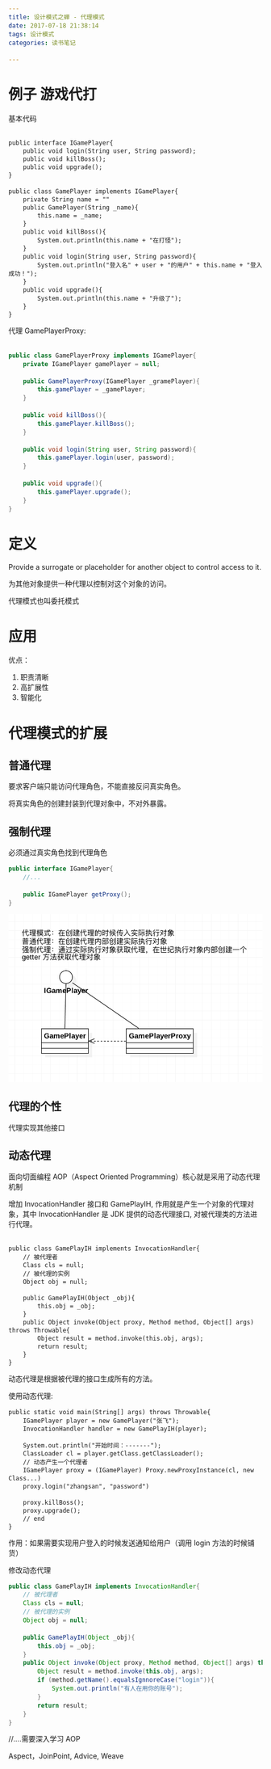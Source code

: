 ```yaml
---
title: 设计模式之蝉 - 代理模式
date: 2017-07-18 21:38:14
tags: 设计模式
categories: 读书笔记

---
```


# 例子 游戏代打

基本代码

```

public interface IGamePlayer{
    public void login(String user, String password);
    public void killBoss();
    public void upgrade();    
}

public class GamePlayer implements IGamePlayer{
    private String name = ""
    public GamePlayer(String _name){
        this.name = _name;
    }
    public void killBoss(){
        System.out.println(this.name + "在打怪");
    }
    public void login(String user, String password){
        System.out.println("登入名" + user + "的用户" + this.name + "登入成功！");
    }
    public void upgrade(){
        System.out.println(this.name + "升级了");
    }
}

```

<!--more-->


代理 GamePlayerProxy:

```java

public class GamePlayerProxy implements IGamePlayer{
    private IGamePlayer gamePlayer = null;

    public GamePlayerProxy(IGamePlayer _gramePlayer){
        this.gamePlayer = _gamePlayer;
    }

    public void killBoss(){
        this.gamePlayer.killBoss();
    }

    public void login(String user, String password){
        this.gamePlayer.login(user, password);
    }

    public void upgrade(){
        this.gamePlayer.upgrade();
    }
}

```


# 定义

Provide a surrogate or placeholder for another object to control access to it.

为其他对象提供一种代理以控制对这个对象的访问。

代理模式也叫委托模式

# 应用

优点：

1. 职责清晰
2. 高扩展性
3. 智能化

# 代理模式的扩展

## 普通代理

要求客户端只能访问代理角色，不能直接反问真实角色。

将真实角色的创建封装到代理对象中，不对外暴露。

## 强制代理

必须通过真实角色找到代理角色

```java
public interface IGamePlayer{
    //...

    public IGamePlayer getProxy();
}
```

![proxy](https://raw.githubusercontent.com/fangmd/markdownphoto/master/src/design-uml/design_uml_proxy.png)

## 代理的个性

代理实现其他接口

## 动态代理

面向切面编程 AOP（Aspect Oriented Programming）核心就是采用了动态代理机制

增加 InvocationHandler 接口和 GamePlayIH, 作用就是产生一个对象的代理对象，其中 InvocationHandler 是 JDK 提供的动态代理接口, 对被代理类的方法进行代理。

```

public class GamePlayIH implements InvocationHandler{
    // 被代理者
    Class cls = null;
    // 被代理的实例
    Object obj = null;

    public GamePlayIH(Object _obj){
        this.obj = _obj;
    }
    public Object invoke(Object proxy, Method method, Object[] args) throws Throwable{
        Object result = method.invoke(this.obj, args);
        return result;
    }
}
```

动态代理是根据被代理的接口生成所有的方法。

使用动态代理:

```
public static void main(String[] args) throws Throwable{
    IGamePlayer player = new GamePlayer("张飞");
    InvocationHandler handler = new GamePlayIH(player);

    System.out.println("开始时间：-------");
    ClassLoader cl = player.getClass.getClassLoader();
    // 动态产生一个代理者
    IGamePlayer proxy = (IGamePlayer) Proxy.newProxyInstance(cl, new Class...)
    proxy.login("zhangsan", "password")

    proxy.killBoss();
    proxy.upgrade();
    // end
}
```

作用：如果需要实现用户登入的时候发送通知给用户（调用 login 方法的时候铺货）

修改动态代理

```java
public class GamePlayIH implements InvocationHandler{
    // 被代理者
    Class cls = null;
    // 被代理的实例
    Object obj = null;

    public GamePlayIH(Object _obj){
        this.obj = _obj;
    }
    public Object invoke(Object proxy, Method method, Object[] args) throws Throwable{
        Object result = method.invoke(this.obj, args);
        if (method.getName().equalsIgnnoreCase("login")){
            System.out.println("有人在用你的账号");
        }
        return result;
    }
}
```

//....需要深入学习 AOP

Aspect，JoinPoint, Advice, Weave




















